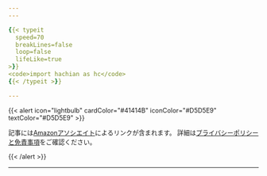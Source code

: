 ```yaml
---
---

{{< typeit 
  speed=70
  breakLines=false
  loop=false
  lifeLike=true
>}}
<code>import hachian as hc</code>
{{< /typeit >}}

---
```


<div style="text-align: left; font-size: 0.9em">
{{< alert icon="lightbulb" cardColor="#41414B" iconColor="#D5D5E9" textColor="#D5D5E9" >}}

記事には[Amazonアソシエイト](https://affiliate.amazon.co.jp/help/node/topic/GHQNZAU6669EZS98)によるリンクが含まれます。
詳細は[プライバシーポリシーと免責事項](/disclaimer)をご確認ください。

{{< /alert >}}
</div>

---